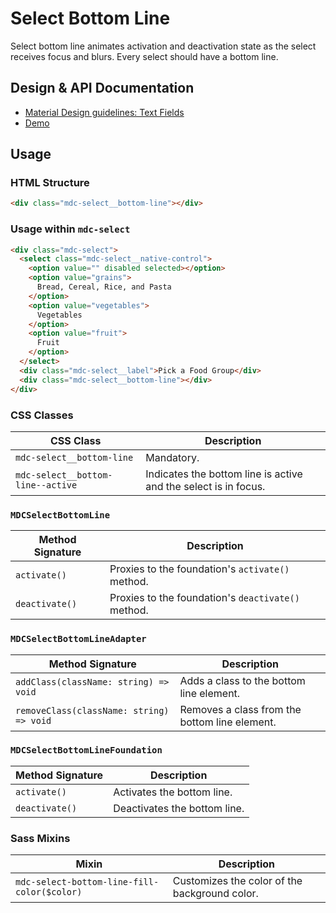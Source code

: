 <!--docs:
title: "Select Bottom Line"
layout: detail
section: components
iconId: menu
path: /catalog/input-controls/select-menus/bottom-line/
-->

# Select Bottom Line

<!--<div class="article__asset">
  <a class="article__asset-link"
     href="https://material-components-web.appspot.com/select.html">
    <img src="{{ site.rootpath }}/images/mdc_web_screenshots/selects.png" width="376" alt="Select screenshot">
  </a>
</div>-->

Select bottom line animates activation and deactivation state as the select receives focus and blurs. Every select should have a bottom line.

## Design & API Documentation

<ul class="icon-list">
  <li class="icon-list-item icon-list-item--spec">
    <a href="https://material.io/guidelines/components/text-fields.html">Material Design guidelines: Text Fields</a>
  </li>
  <li class="icon-list-item icon-list-item--link">
    <a href="https://material-components-web.appspot.com/select.html">Demo</a>
  </li>
</ul>

## Usage

### HTML Structure

```html
<div class="mdc-select__bottom-line"></div>
```

### Usage within `mdc-select`

```html
<div class="mdc-select">
  <select class="mdc-select__native-control">
    <option value="" disabled selected></option>
    <option value="grains">
      Bread, Cereal, Rice, and Pasta
    </option>
    <option value="vegetables">
      Vegetables
    </option>
    <option value="fruit">
      Fruit
    </option>
  </select>
  <div class="mdc-select__label">Pick a Food Group</div>
  <div class="mdc-select__bottom-line"></div>
</div>
```

### CSS Classes

CSS Class | Description
--- | ---
`mdc-select__bottom-line` | Mandatory.
`mdc-select__bottom-line--active` | Indicates the bottom line is active and the select is in focus.

### `MDCSelectBottomLine`

Method Signature | Description
--- | ---
`activate()` | Proxies to the foundation's `activate()` method.
`deactivate()` | Proxies to the foundation's `deactivate()` method.

### `MDCSelectBottomLineAdapter`

Method Signature | Description
--- | ---
`addClass(className: string) => void` | Adds a class to the bottom line element.
`removeClass(className: string) => void` | Removes a class from the bottom line element.

### `MDCSelectBottomLineFoundation`

Method Signature | Description
--- | ---
`activate()` | Activates the bottom line.
`deactivate()` | Deactivates the bottom line.

### Sass Mixins

Mixin | Description
--- | ---
`mdc-select-bottom-line-fill-color($color)` | Customizes the color of the background color.
